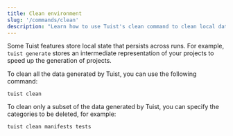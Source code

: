 ```yaml
---
title: Clean environment
slug: '/commands/clean'
description: "Learn how to use Tuist's clean command to clean local data generated by Tuist for your projects"
---
```


Some Tuist features store local state that persists across runs.
For example, `tuist generate` stores an intermediate representation of your projects to speed up the generation of projects.

To clean all the data generated by Tuist, you can use the following command:

```
tuist clean
```

To clean only a subset of the data generated by Tuist, you can specify the categories to be deleted, for example:

```
tuist clean manifests tests
```
